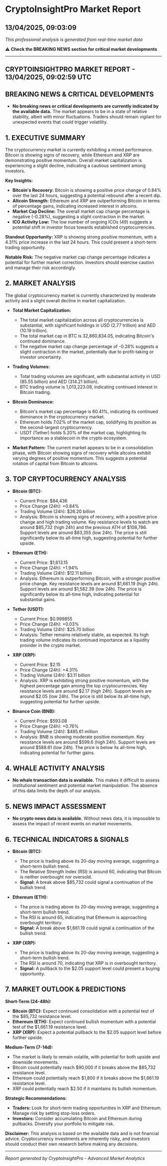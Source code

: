 # CryptoInsightPro Market Report
## 13/04/2025, 09:03:09

*This professional analysis is generated from real-time market data*

⚠️ **Check the BREAKING NEWS section for critical market developments**

---

## CRYPTOINSIGHTPRO MARKET REPORT - 13/04/2025, 09:02:59 UTC

## BREAKING NEWS & CRITICAL DEVELOPMENTS

*   **No breaking news or critical developments are currently indicated by the available data.** The market appears to be in a state of relative stability, albeit with minor fluctuations. Traders should remain vigilant for unexpected events that could trigger volatility.

## 1. EXECUTIVE SUMMARY

The cryptocurrency market is currently exhibiting a mixed performance. Bitcoin is showing signs of recovery, while Ethereum and XRP are demonstrating positive momentum. Overall market capitalization is experiencing a slight decline, indicating a cautious sentiment among investors.

**Key Insights:**

*   **Bitcoin's Recovery:** Bitcoin is showing a positive price change of 0.84% over the last 24 hours, suggesting a potential rebound after a recent dip.
*   **Altcoin Strength:** Ethereum and XRP are outperforming Bitcoin in terms of percentage gains, indicating increased interest in altcoins.
*   **Market Cap Decline:** The overall market cap change percentage is negative (-0.28%), suggesting a slight contraction in the market.
*   **ICO Activity Low:** The low number of ongoing ICOs (49) suggests a potential shift in investor focus towards established cryptocurrencies.

**Standout Opportunity:** XRP is showing strong positive momentum, with a 4.31% price increase in the last 24 hours. This could present a short-term trading opportunity.

**Notable Risk:** The negative market cap change percentage indicates a potential for further market correction. Investors should exercise caution and manage their risk accordingly.

## 2. MARKET ANALYSIS

The global cryptocurrency market is currently characterized by moderate activity and a slight overall decline in market capitalization.

*   **Total Market Capitalization:**
    *   The total market capitalization across all cryptocurrencies is substantial, with significant holdings in USD (2.77 trillion) and AED (10.19 trillion).
    *   The total market cap in BTC is 32,860,834.05, indicating Bitcoin's continued dominance.
    *   The negative market cap change percentage of -0.28% suggests a slight contraction in the market, potentially due to profit-taking or investor uncertainty.

*   **Trading Volumes:**
    *   Total trading volumes are significant, with substantial activity in USD (85.55 billion) and AED (314.21 billion).
    *   BTC trading volume is 1,013,223.08, indicating continued interest in Bitcoin trading.

*   **Bitcoin Dominance:**
    *   Bitcoin's market cap percentage is 60.41%, indicating its continued dominance in the cryptocurrency market.
    *   Ethereum holds 7.02% of the market cap, solidifying its position as the second-largest cryptocurrency.
    *   USDT (Tether) holds 5.20% of the market cap, highlighting its importance as a stablecoin in the crypto ecosystem.

*   **Market Pattern:** The current market appears to be in a consolidation phase, with Bitcoin showing signs of recovery while altcoins exhibit varying degrees of positive momentum. This suggests a potential rotation of capital from Bitcoin to altcoins.

## 3. TOP CRYPTOCURRENCY ANALYSIS

*   **Bitcoin (BTC):**
    *   Current Price: $84,436
    *   Price Change (24h): +0.84%
    *   Trading Volume (24h): $26.20 billion
    *   Analysis: Bitcoin is showing signs of recovery, with a positive price change and high trading volume. Key resistance levels to watch are around $85,732 (high 24h) and the previous ATH of $108,786. Support levels are around $83,355 (low 24h). The price is still significantly below its all-time high, suggesting potential for further upside.

*   **Ethereum (ETH):**
    *   Current Price: $1,613.15
    *   Price Change (24h): +1.94%
    *   Trading Volume (24h): $12.11 billion
    *   Analysis: Ethereum is outperforming Bitcoin, with a stronger positive price change. Key resistance levels are around $1,661.19 (high 24h). Support levels are around $1,582.39 (low 24h). The price is significantly below its all-time high, indicating potential for substantial gains.

*   **Tether (USDT):**
    *   Current Price: $0.999855
    *   Price Change (24h): +0.03%
    *   Trading Volume (24h): $25.70 billion
    *   Analysis: Tether remains relatively stable, as expected. Its high trading volume indicates its continued importance as a liquidity provider in the crypto market.

*   **XRP (XRP):**
    *   Current Price: $2.15
    *   Price Change (24h): +4.31%
    *   Trading Volume (24h): $3.11 billion
    *   Analysis: XRP is exhibiting strong positive momentum, with the highest percentage gain among the top cryptocurrencies. Key resistance levels are around $2.17 (high 24h). Support levels are around $2.05 (low 24h). The price is still below its all-time high, suggesting potential for further upside.

*   **Binance Coin (BNB):**
    *   Current Price: $593.08
    *   Price Change (24h): +0.76%
    *   Trading Volume (24h): $485.61 million
    *   Analysis: BNB is showing moderate positive momentum. Key resistance levels are around $599.6 (high 24h). Support levels are around $588.61 (low 24h). The price is below its all-time high, indicating potential for further gains.

## 4. WHALE ACTIVITY ANALYSIS

*   **No whale transaction data is available.** This makes it difficult to assess institutional sentiment and potential market manipulation. The absence of this data limits the depth of our analysis.

## 5. NEWS IMPACT ASSESSMENT

*   **No crypto news data is available.** Without news data, it is impossible to assess the impact of recent events on market movements.

## 6. TECHNICAL INDICATORS & SIGNALS

*   **Bitcoin (BTC):**
    *   The price is trading above its 20-day moving average, suggesting a short-term bullish trend.
    *   The Relative Strength Index (RSI) is around 60, indicating that Bitcoin is neither overbought nor oversold.
    *   **Signal:** A break above $85,732 could signal a continuation of the bullish trend.

*   **Ethereum (ETH):**
    *   The price is trading above its 20-day moving average, suggesting a short-term bullish trend.
    *   The RSI is around 65, indicating that Ethereum is approaching overbought territory.
    *   **Signal:** A break above $1,661.19 could signal a continuation of the bullish trend.

*   **XRP (XRP):**
    *   The price is trading above its 20-day moving average, suggesting a short-term bullish trend.
    *   The RSI is around 70, indicating that XRP is in overbought territory.
    *   **Signal:** A pullback to the $2.05 support level could present a buying opportunity.

## 7. MARKET OUTLOOK & PREDICTIONS

**Short-Term (24-48h):**

*   **Bitcoin (BTC):** Expect continued consolidation with a potential test of the $85,732 resistance level.
*   **Ethereum (ETH):** Expect continued bullish momentum with a potential test of the $1,661.19 resistance level.
*   **XRP (XRP):** Expect a potential pullback to the $2.05 support level before further upside.

**Medium-Term (7-14d):**

*   The market is likely to remain volatile, with potential for both upside and downside movements.
*   Bitcoin could potentially reach $90,000 if it breaks above the $85,732 resistance level.
*   Ethereum could potentially reach $1,800 if it breaks above the $1,661.19 resistance level.
*   XRP could potentially reach $2.50 if it maintains its bullish momentum.

**Strategic Recommendations:**

*   **Traders:** Look for short-term trading opportunities in XRP and Ethereum. Manage risk by setting stop-loss orders.
*   **Investors:** Consider accumulating Bitcoin and Ethereum during pullbacks. Diversify your portfolio to mitigate risk.

**Disclaimer:** This analysis is based on the available data and is not financial advice. Cryptocurrency investments are inherently risky, and investors should conduct their own research before making any decisions.


---

*Report generated by CryptoInsightPro - Advanced Market Analytics*